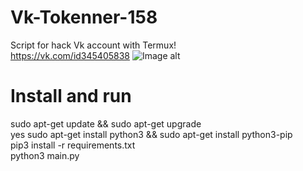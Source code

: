 # Vk-Tokenner-158
Script for hack Vk account with Termux!
<br>https://vk.com/id345405838
![Image alt](https://github.com/XuliGan4eg2006/Vk-Tokenner-/raw/master/image.png)
# Install and run 
sudo apt-get update && sudo apt-get upgrade
<br>yes
sudo apt-get install python3 && sudo apt-get install python3-pip
<br>
pip3 install -r requirements.txt
<br>
python3 main.py
